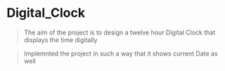 # Digital_Clock
> The aim of the project is to design a twelve hour Digital Clock that displays the time digitally

> Implemnted the project in such a way that it shows current Date as well

